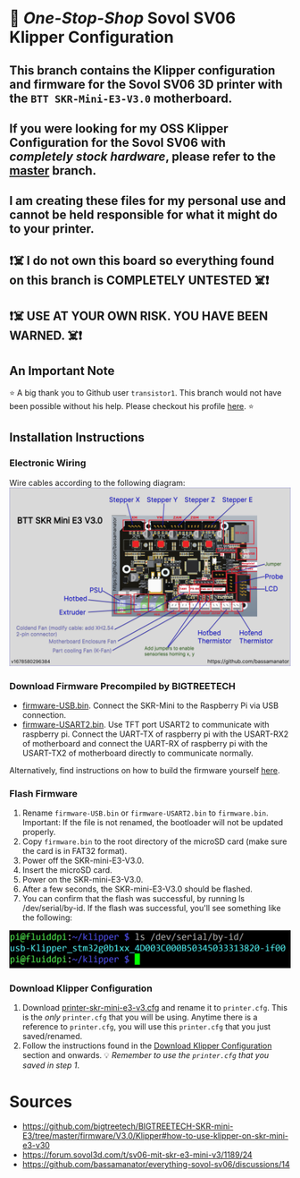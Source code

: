 # 🚨 *One-Stop-Shop* Sovol SV06 Klipper Configuration

## This branch contains the Klipper configuration and firmware for the Sovol SV06 3D printer with the `BTT SKR-Mini-E3-V3.0` motherboard.

## If you were looking for my OSS Klipper Configuration for the Sovol SV06 with *completely stock hardware*, please refer to the [master](https://github.com/bassamanator/Sovol-SV06-firmware/tree/master) branch.

## I am creating these files for my personal use and cannot be held responsible for what it might do to your printer.

## ❗☠️ I do not own this board so everything found on this branch is COMPLETELY UNTESTED ☠️❗
## ❗☠️ USE AT YOUR OWN RISK. YOU HAVE BEEN WARNED. ☠️❗

## An Important Note

⭐ A big thank you to Github user `transistor1`. This branch would not have been possible without his help. Please checkout his profile [here](https://github.com/transistor1). ⭐

## Installation Instructions

### Electronic Wiring

Wire cables according to the following diagram:
<img src="./misc/skr-mini/skr-mini-e3-v3.0-v1678580296384.png" alt='skr-mini-e3-v3.0 installation instructions'/>
### Download Firmware Precompiled by BIGTREETECH
- [firmware-USB.bin](./misc/skr-mini/firmware-USB.bin). Connect the SKR-Mini to the Raspberry Pi via USB connection.
- [firmware-USART2.bin](./misc/skr-mini/firmware-USART2.bin). Use TFT port USART2 to communicate with raspberry pi. Connect the UART-TX of raspberry pi with the USART-RX2 of motherboard and connect the UART-RX of raspberry pi with the USART-TX2 of motherboard directly to communicate normally.

Alternatively, find instructions on how to build the firmware yourself [here](https://github.com/bigtreetech/BIGTREETECH-SKR-mini-E3/tree/master/firmware/V3.0/Klipper#build-firmware-image).

### Flash Firmware

1. Rename `firmware-USB.bin` or `firmware-USART2.bin` to `firmware.bin`.
Important: If the file is not renamed, the bootloader will not be updated properly.
2. Copy `firmware.bin` to the root directory of the microSD card (make sure the card is in FAT32 format).
3. Power off the SKR-mini-E3-V3.0.
4. Insert the microSD card.
5. Power on the SKR-mini-E3-V3.0.
6. After a few seconds, the SKR-mini-E3-V3.0 should be flashed.
7. You can confirm that the flash was successful, by running ls /dev/serial/by-id. If the flash was successful, you'll see something like the following:
<img src="./misc/skr-mini/ls-output.png" alt='ls output'/>

### Download Klipper Configuration

1. Download [printer-skr-mini-e3-v3.cfg](./printer-skr-mini-e3-v3.cfg) and rename it to `printer.cfg`. This is the *only* `printer.cfg` that you will be using. Anytime there is a reference to `printer.cfg`, you will use this `printer.cfg` that you just saved/renamed.
2. Follow the instructions found in the [Download Klipper Configuration](https://github.com/bassamanator/Sovol-SV06-firmware#download-klipper-configuration) section and onwards. 💡 *Remember to use the `printer.cfg` that you saved in step 1*.

# Sources

- https://github.com/bigtreetech/BIGTREETECH-SKR-mini-E3/tree/master/firmware/V3.0/Klipper#how-to-use-klipper-on-skr-mini-e3-v30
- https://forum.sovol3d.com/t/sv06-mit-skr-e3-mini-v3/1189/24
- https://github.com/bassamanator/everything-sovol-sv06/discussions/14
